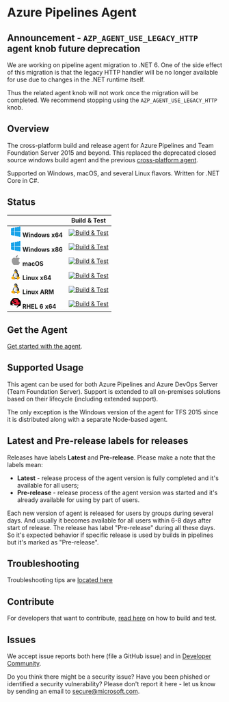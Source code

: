 # Azure Pipelines Agent

## Announcement -  `AZP_AGENT_USE_LEGACY_HTTP` agent knob future deprecation

We are working on pipeline agent migration to .NET 6. One of the side effect of this migration is that the legacy HTTP handler will be no longer available for use due to changes in the .NET runtime itself.

Thus the related agent knob will not work once the migration will be completed. We recommend stopping using the `AZP_AGENT_USE_LEGACY_HTTP` knob.

## Overview

The cross-platform build and release agent for Azure Pipelines and Team Foundation Server 2015 and beyond.
This replaced the deprecated closed source windows build agent and the previous [cross-platform agent](https://github.com/Microsoft/vso-agent).

Supported on Windows, macOS, and several Linux flavors.
Written for .NET Core in C#.

## Status

|   | Build & Test |
|---|:-----:|
|![Win-x64](docs/res/win_med.png) **Windows x64**|[![Build & Test][win-x64-build-badge]][build]| 
|![Win-x86](docs/res/win_med.png) **Windows x86**|[![Build & Test][win-x86-build-badge]][build]| 
|![macOS](docs/res/apple_med.png) **macOS**|[![Build & Test][macOS-build-badge]][build]| 
|![Linux-x64](docs/res/linux_med.png) **Linux x64**|[![Build & Test][linux-x64-build-badge]][build]|
|![Linux-arm](docs/res/linux_med.png) **Linux ARM**|[![Build & Test][linux-arm-build-badge]][build]|
|![RHEL6-x64](docs/res/redhat_med.png) **RHEL 6 x64**|[![Build & Test][rhel6-x64-build-badge]][build]|

[win-x64-build-badge]: https://mseng.visualstudio.com/pipelinetools/_apis/build/status/VSTS.Agent/azure-pipelines-agent.ci?branchName=master&jobname=Windows%20(x64)
[win-x86-build-badge]: https://mseng.visualstudio.com/pipelinetools/_apis/build/status/VSTS.Agent/azure-pipelines-agent.ci?branchName=master&jobname=Windows%20(x86)
[macOS-build-badge]: https://mseng.visualstudio.com/pipelinetools/_apis/build/status/VSTS.Agent/azure-pipelines-agent.ci?branchName=master&jobname=macOS%20(x64)
[linux-x64-build-badge]: https://mseng.visualstudio.com/pipelinetools/_apis/build/status/VSTS.Agent/azure-pipelines-agent.ci?branchName=master&jobname=Linux%20(x64)
[linux-arm-build-badge]: https://mseng.visualstudio.com/pipelinetools/_apis/build/status/VSTS.Agent/azure-pipelines-agent.ci?branchName=master&jobname=Linux%20(ARM)
[rhel6-x64-build-badge]: https://mseng.visualstudio.com/pipelinetools/_apis/build/status/VSTS.Agent/azure-pipelines-agent.ci?branchName=master&jobname=RHEL6%20(x64)
[build]: https://mseng.visualstudio.com/PipelineTools/_build?_a=completed&definitionId=7502

## Get the Agent

[Get started with the agent](https://docs.microsoft.com/azure/devops/pipelines/agents/agents?view=azure-devops#install).

## Supported Usage

This agent can be used for both Azure Pipelines and Azure DevOps Server (Team Foundation Server).
Support is extended to all on-premises solutions based on their lifecycle (including extended support).

The only exception is the Windows version of the agent for TFS 2015 since it is distributed along with a separate Node-based agent.

## Latest and Pre-release labels for releases

Releases have labels **Latest** and **Pre-release**. Please make a note that the labels mean:
- **Latest** - release process of the agent version is fully completed and it's available for all users;
- **Pre-release** - release process of the agent version was started and it's already available for using by part of users.

Each new version of agent is released for users by groups during several days. And usually it becomes available for all users within 6-8 days after start of release. The release has label "Pre-release" during all these days. So it's expected behavior if specific release is used by builds in pipelines but it's marked as "Pre-release".

## Troubleshooting

Troubleshooting tips are [located here](docs/troubleshooting.md)

## Contribute

For developers that want to contribute, [read here](docs/contribute.md) on how to build and test.

## Issues

We accept issue reports both here (file a GitHub issue) and in [Developer Community](https://developercommunity.visualstudio.com/spaces/21/index.html).

Do you think there might be a security issue? Have you been phished or identified a security vulnerability? Please don't report it here - let us know by sending an email to secure@microsoft.com.
